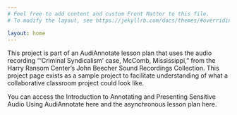 ```yaml
---
# Feel free to add content and custom Front Matter to this file.
# To modify the layout, see https://jekyllrb.com/docs/themes/#overriding-theme-defaults

layout: home
---
```

This project is part of an AudiAnnotate lesson plan that uses the audio recording “‘Criminal Syndicalism’ case, McComb, Mississippi,” from the Harry Ransom Center’s John Beecher Sound Recordings Collection. This project page exists as a sample project to facilitate understanding of what a collaborative classroom project could look like.

You can access the Introduction to Annotating and Presenting Sensitive Audio Using AudiAnnotate here and the asynchronous lesson plan here.
